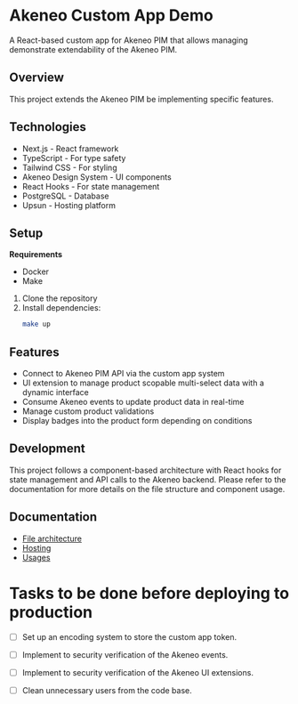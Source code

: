# Akeneo Custom App Demo

A React-based custom app for Akeneo PIM that allows managing demonstrate extendability of the Akeneo PIM.

## Overview

This project extends the Akeneo PIM be implementing specific features.

## Technologies

- Next.js - React framework
- TypeScript - For type safety
- Tailwind CSS - For styling
- Akeneo Design System - UI components
- React Hooks - For state management
- PostgreSQL - Database
- Upsun - Hosting platform

## Setup

**Requirements**
- Docker
- Make

1. Clone the repository
2. Install dependencies:
   ```bash
   make up
   ```

## Features

- Connect to Akeneo PIM API via the custom app system
- UI extension to manage product scopable multi-select data with a dynamic interface
- Consume Akeneo events to update product data in real-time
- Manage custom product validations
- Display badges into the product form depending on conditions

## Development

This project follows a component-based architecture with React hooks for state management and API calls to the Akeneo backend.
Please refer to the documentation for more details on the file structure and component usage.

## Documentation
- [File architecture](docs/file-architecture.md)
- [Hosting](docs/hosting.md)
- [Usages](docs/usages.md)

# Tasks to be done before deploying to production
- [ ] Set up an encoding system to store the custom app token.
- [ ] Implement to security verification of the Akeneo events.
- [ ] Implement to security verification of the Akeneo UI extensions.
- [ ] Clean unnecessary users from the code base.

